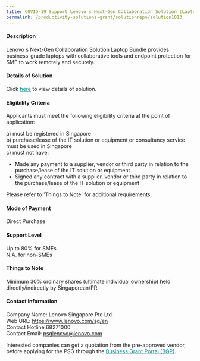 ```yaml
---
title: COVID-19 Support Lenovo s Next-Gen Collaboration Solution (Laptop + Microsoft 365 only) - ThinkBook Next-Gen Collaboration Solution
permalink: /productivity-solutions-grant/solutionrepo/solution1013
---
```


#### Description

Lenovo s Next-Gen Collaboration Solution Laptop Bundle provides  business-grade laptops with collaborative tools and endpoint protection for SME to work remotely and securely. 

#### Details of Solution

Click <a href='https://govassist.gobusiness.gov.sg/images/psg/Desensitised_Lenovo-Business_Laptop_Bundle-Annex_3_CR_wef_15_Sept_2020_Part_1.pdf' style='color:#037e8a'>here</a> to view details of solution.

#### Eligibility Criteria

Applicants must meet the following eligibility criteria at the point of application:

a) must be registered in Singapore <br>
b) purchase/lease of the IT solution or equipment or consultancy service must be used in Singapore <br>
c) must not have:
- Made any payment to a supplier, vendor or third party in relation to the purchase/lease of the IT solution or equipment
- Signed any contract with a supplier, vendor or third party in relation to the purchase/lease of the IT solution or equipment

Please refer to 'Things to Note' for additional requirements.

#### Mode of Payment
Direct Purchase

#### Support Level
Up to 80% for SMEs <br>
N.A. for non-SMEs

#### Things to Note
Minimum 30% ordinary shares (ultimate individual ownership) held directly/indirectly by Singaporean/PR

#### Contact Information
Company Name: Lenovo Singapore Pte Ltd <br>Web URL: https://www.lenovo.com/sg/en <br>Contact Hotline:68271000 <br>Contact Email: psglenovo@lenovo.com

Interested companies can get a quotation from the pre-approved vendor, before applying for the PSG through the <a target='_blank' style='color:#037e8a' href='https://www.businessgrants.gov.sg/'>Business Grant Portal (BGP)</a>.
